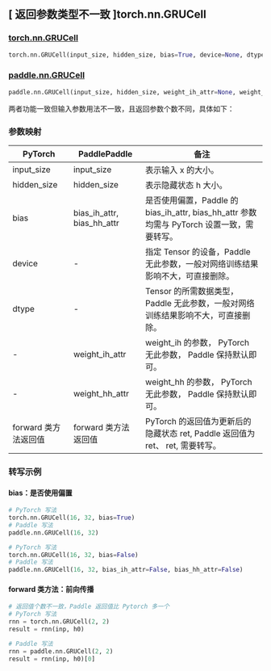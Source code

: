 ## [ 返回参数类型不一致 ]torch.nn.GRUCell

### [torch.nn.GRUCell](https://pytorch.org/docs/stable/generated/torch.nn.GRUCell.html#torch.nn.GRUCell)
```python
torch.nn.GRUCell(input_size, hidden_size, bias=True, device=None, dtype=None)
```

### [paddle.nn.GRUCell](https://www.paddlepaddle.org.cn/documentation/docs/zh/develop/api/paddle/nn/GRUCell_cn.html#grucell)
```python
paddle.nn.GRUCell(input_size, hidden_size, weight_ih_attr=None, weight_hh_attr=None, bias_ih_attr=None, bias_hh_attr=None, name=None)
```

两者功能一致但输入参数用法不一致，且返回参数个数不同，具体如下：
### 参数映射

| PyTorch       | PaddlePaddle | 备注                                                   |
| ------------- | ------------ | ------------------------------------------------------ |
| input_size          | input_size            | 表示输入 x 的大小。  |
| hidden_size          | hidden_size            | 表示隐藏状态 h 大小。  |
| bias          | bias_ih_attr, bias_hh_attr  | 是否使用偏置，Paddle 的 bias_ih_attr, bias_hh_attr 参数均需与 PyTorch 设置一致，需要转写。   |
| device   | -   | 指定 Tensor 的设备，Paddle 无此参数，一般对网络训练结果影响不大，可直接删除。  |
| dtype   | -   | Tensor 的所需数据类型，Paddle 无此参数，一般对网络训练结果影响不大，可直接删除。 |
| -             |weight_ih_attr| weight_ih 的参数， PyTorch 无此参数， Paddle 保持默认即可。  |
| -             |weight_hh_attr| weight_hh 的参数，  PyTorch 无此参数， Paddle 保持默认即可。  |
| forward 类方法返回值            |forward 类方法返回值  | PyTorch 的返回值为更新后的隐藏状态 ret, Paddle 返回值为 ret、 ret, 需要转写。  |

### 转写示例
#### bias：是否使用偏置
```python
# PyTorch 写法
torch.nn.GRUCell(16, 32, bias=True)
# Paddle 写法
paddle.nn.GRUCell(16, 32)
```
```python
# PyTorch 写法
torch.nn.GRUCell(16, 32, bias=False)
# Paddle 写法
paddle.nn.GRUCell(16, 32, bias_ih_attr=False, bias_hh_attr=False)
```
#### forward 类方法：前向传播
```python
# 返回值个数不一致，Paddle 返回值比 Pytorch 多一个
# PyTorch 写法
rnn = torch.nn.GRUCell(2, 2)
result = rnn(inp, h0)

# Paddle 写法
rnn = paddle.nn.GRUCell(2, 2)
result = rnn(inp, h0)[0]
```
